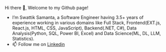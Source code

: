 Hi there 👋, Welcome to my Github page!
- I’m Swattik Samanta, a Software Engineer having 3.5+ years of experience working in various domains like Full Stack, Frontend(EXT.js, React.js, HTML, CSS, JavaScript), Backend(.NET, C#), Data Analysis(Python, SQL, Power BI, Excel) and Data Science(ML, DL, LLM, Statistics).
- 📫 Follow me on [Linkedin](https://www.linkedin.com/in/swattik-samanta-2aa44b178/)
